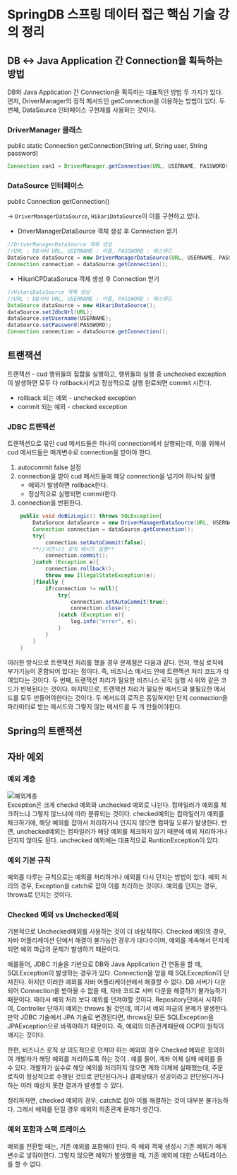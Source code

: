 # SpringDB 스프링 데이터 접근 핵심 기술 강의 정리

## DB ↔ Java Application 간 Connection을 획득하는 방법

DB와 Java Application 간 Connection을 획득하는 대표적인 방법 두 가지가 있다. 먼저, DriverManager의 정적 메서드인 getConnection을 이용하는 방법이 있다. 두 번째, DataSource 인터페이스 구현체를 사용하는 것이다. 

### DriverManager 클래스
public static Connection getConnection(String url, String user, String password)

```java
Connection con1 = DriverManager.getConnection(URL, USERNAME, PASSWORD);
```

### DataSource 인터페이스

public Connection getConnection()

→ `DriverManagerDataSource`, `HikariDataSource`이 이를 구현하고 있다.

- DriverManagerDataSource 객체 생성 후 Connection 얻기

```java
//DriverManagerDataSource 객체 생성
//URL : DB서버 URL, USERNAME : 이름, PASSWORD : 패스워드
DataSoruce dataSource = new DriverManagerDataSource(URL, USERNAME, PASSWORD);
Connection connection = dataSource.getConnection();
```

- HikariCPDataSoruce 객체 생성 후 Connection 얻기

```java
//HikariDataSource 객체 생성
//URL : DB서버 URL, USERNAME : 이름, PASSWORD : 패스워드
DataSource dataSource = new HikariDataSource();
dataSource.setJdbcUrl(URL);
dataSource.setUsername(USERNAME);
dataSource.setPassword(PASSWORD);
Connection connection = dataSource.getConnection();
```

## 트랜잭션

트랜잭션 - cud 행위들의 집합을 실행하고, 행위들의 실행 중 unchecked exception이 발생하면 모두 다 rollback시키고 정상적으로 실행 완료되면 commit 시킨다.

- rollback 되는 예외 - unchecked exception
- commit 되는 예외 - checked exception

### JDBC 트랜잭션

트랜잭션으로 묶인 cud 메서드들은 하나의 connection에서 실행되는데, 이를 위해서 cud 메서드들은 매개변수로 connection을 받아야 한다. 

1. autocommit false 설정
2. connection을 받아 cud 메서드들에 해당 connection을 넘기며 하나씩 실행
    - 예외가 발생하면 rollback한다.
    - 정상적으로 실행되면 commit한다.
3. connection을 반환한다.

```java
    public void doBizLogic() throws SQLException{
        DataSoruce dataSource = new DriverManagerDataSource(URL, USERNAME, PASSWORD);
        Connection connection = dataSource.getConnection();
        try{
            connection.setAutoCommit(false);
		**//비즈니스 로직 메서드 실행**
            connection.commit();
        }catch (Exception e){
            connection.rollback();
            throw new IllegalStateException(e);
        }finally {
            if(connection != null){
                try{
                    connection.setAutoCommit(true);
                    connection.close();
                }catch (Exception e){
                    log.info("error", e);
                }
            }
        }
    }
```

이러한 방식으로 트랜잭션 처리를 했을 경우 문제점은 다음과 같다. 먼저, 핵심 로직에 부가기능이 혼합되어 있다는 점이다. 즉, 비즈니스 메서드 안에 트랜잭션 처리 코드가 섞여있다는 것이다. 두 번째, 트랜잭션 처리가 필요한 비즈니스 로직 실행 시 위와 같은 코드가 반복된다는 것이다. 마지막으로, 트랜잭션 처리가 필요한 매서드와 불필요한 메서드를 모두 만들어야한다는 것이다. 두 메서드의 로직은 동일하지만 단지 connection을 파라미터로 받는 메서드와 그렇지 않는 메서드를 두 개 만들어야한다.

## Spring의 트랜잭션

## 자바 예외
### 예외 계층
![예외계층](https://user-images.githubusercontent.com/52367155/196892442-7c880beb-f4da-4431-a8db-567c60189ae7.png)</br>
Exception은 크게 checkd 예외와 unchecked 예외로 나뉜다. 컴파일러가 예외를 체크하느냐 그렇지 않느냐에 따라 분류되는 것이다. checked예외는 컴파일러가 예외를 체크하기에, 해당 예외를 잡아서 처리하거나 던지지 않으면 컴파일 오류가 발생한다. 반면, unchecked예외는 컴파일러가 해당 예외를 체크하지 않기 때문에 예외 처리하거나 던지지 않아도 된다. unchecked 예외에는 대표적으로 RuntionException이 있다.

### 예외 기본 규칙

예외를 다루는 규칙으로는 예외를 처리하거나 예외를 다시 던지는 방법이 있다. 예외 처리의 경우, Exception을 catch로 잡아 이를 처리하는 것이다. 예외를 던지는 경우, throws로 던지는 것이다.

### Checked 예외 vs Unchecked예외

기본적으로 Unchecked예외를 사용하는 것이 더 바람직하다. Checked 예외의 경우, 자바 어플리케이션 단에서 해결이 불가능한 경우가 대다수이며, 예외를 계속해서 던지게 되면 예외 파급의 문제가 발생하기 때문이다.

예를들어, JDBC 기술을 기반으로  DB와 Java Application 간 연동을 할 때,  SQLException이 발생하는 경우가 있다. Connection을 얻을 때 SQLException이 던져진다. 하지만 이러한 예외를 자바 어플리케이션에서 해결할 수 없다. DB 서버가 다운되어 Connection을 받아올 수 없을 때, 자바 코드로 서버 다운을 해결하기 불가능하기 때문이다. 따라서 예외 처리 보다 예외를 던져야할 것이다. Repository단에서 시작하여, Controller 단까지 예외는 throws 될 것인데, 여기서 예외 파급의 문제가 발생한다. 만약 JDBC 기술에서 JPA 기술로 변경된다면, throws된 모든 SQLException을 JPAException으로 바꿔야하기 때문이다. 즉, 예외의 의존관계때문에 OCP의 원칙이 깨지는 것이다.

한편, 비즈니스 로직 상 의도적으로 던져야 하는 예외의 경우 Checked 예외로 정의하여 개발자가 해당 예외를 처리하도록 하는 것이 . 예를 들어, 계좌 이체 실패 예외를 들 수 있다. 개발자가 실수로 해당 예외를 처리하지 않으면 계좌 이체에 실패했는데, 주문 로직이 정상적으로 수행된 것으로 판단된다거나 결제상태가 성공이라고 판단된다거나 하는 여러 예상치 못한 결과가 발생할 수 있다.

정리하자면, checked 예외의 경우, catch로 잡아 이를 해결하는 것이 대부분 불가능하다. 그래서 에외를 던질 경우 예외의 의존관계 문제가 생긴다.

### 예외 포함과 스택 트레이스
예외를 전환할 때는, 기존 예외를 포함해야 한다. 즉 예외 객체 생성시 기존 예외가 매개변수로 넣줘야한다. 그렇지 않으면 예외가 발생했을 때, 기존 예외에 대한 스택트레이스를 할 수 없다.

